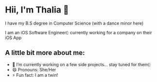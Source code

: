 # Hii, I'm Thalia 🐳
I have my B.S degree in Computer Science (with a dance minor here)

I am an iOS Software Engineer(: currently working for a company on their iOS App

## **A little bit more about me:**
- 🔭 I’m currently working on a few side projects... stay tuned for them(: 
- 😄 Pronouns: She/Her
- ⚡ Fun fact: I am a twin! 

<!--
**ThaliaLa/ThaliaLa** is a ✨ _special_ ✨ repository because its `README.md` (this file) appears on your GitHub profile.

Here are some ideas to get you started:

- 🔭 I’m currently working on ...
- 🌱 I’m currently learning ...
- 👯 I’m looking to collaborate on ...
- 🤔 I’m looking for help with ...
- 💬 Ask me about ...
- 📫 How to reach me: ...
- 😄 Pronouns: ...
- ⚡ Fun fact: ...
-->
